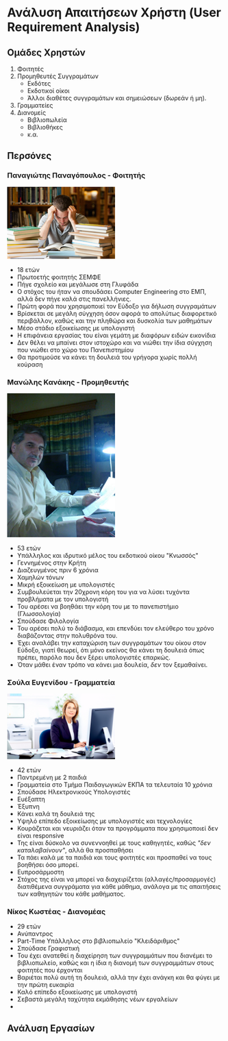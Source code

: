 # Ανάλυση Απαιτήσεων Χρήστη (User Requirement Analysis)

## Ομάδες Χρηστών

1. Φοιτητές
2. Προμηθευτές Συγγραμάτων
    * Εκδότες
    * Εκδοτικοί οίκοι 
    * Άλλοι διαθέτες συγγραμάτων και σημειώσεων (δωρεάν ή μη).
3. Γραμματείες
4. Διανομείς
   * Βιβλιοπωλεία
   * Βιβλιοθήκες
   * κ.α.

## Περσόνες

### Παναγιώτης Παναγόπουλος - Φοιτητής

<img src = "./images/Panos.jpg" style = "width: 50%">

* 18 ετών
* Πρωτοετής φοιτητής ΣΕΜΦΕ
* Πήγε σχολείο και μεγάλωσε στη Γλυφάδα
* Ο στόχος του ήταν να σπουδάσει Computer Engineering στο ΕΜΠ, αλλά δεν πήγε καλά στις πανελλήνιες.
* Πρώτη φορά που χρησιμοποιεί τον Εύδοξο για δήλωση συγγραμάτων
* Βρίσκεται σε μεγάλη σύγχηση όσον αφορά το απολύτως διαφορετικό περιβάλλον, καθώς και την πληθώρα και δυσκολία των μαθημάτων
* Μέσο στάδιο εξοικείωσης με υπολογιστή
* Η επιφάνεια εργασίας του είναι γεμάτη με διαφόρων ειδών εικονίδια
* Δεν θέλει να μπαίνει στον ιστοχώρο και να νιώθει την ίδια σύγχηση που νιώθει στο χώρο του Πανεπιστημίου
* Θα προτιμούσε να κάνει τη δουλειά του γρήγορα χωρίς πολλή κούραση

### Μανώλης Κανάκης - Προμηθευτής

<img src = "./images/Manolis.jpg" style = "width: 50%">

* 53 ετών
* Υπάλληλος και ιδρυτικό μέλος του εκδοτικού οίκου "Κνωσσός"
* Γεννημένος στην Κρήτη
* Διαζευγμένος πριν 6 χρόνια
* Χαμηλών τόνων
* Μικρή εξοικείωση με υπολογιστές
* Συμβουλεύεται την 20χρονη κόρη του για να λύσει τυχόντα προβλήματα με τον υπολογιστή
* Του αρέσει να βοηθάει την κόρη του με το πανεπιστήμιο (Γλωσσολογία)
* Σπούδασε Φιλολογία
* Του αρέσει πολύ το διάβασμα, και επενδύει τον ελεύθερο του χρόνο διαβάζοντας στην πολυθρόνα του.
* Έχει αναλάβει την καταχώριση των συγγραμάτων του οίκου στον Εύδοξο, γιατί θεωρεί, ότι μόνο εκείνος θα κάνει τη δουλειά όπως πρέπει, παρόλο που δεν ξέρει υπολογιστές επαρκώς.
* Όταν μάθει έναν τρόπο να κάνει μια δουλεία, *δεν* τον ξεμαθαίνει.

### Σούλα Ευγενίδου - Γραμματεία

<img src = "./images/Soula.jpg" style = "width: 50%">

* 42 ετών
* Παντρεμένη με 2 παιδιά
* Γραμματεία στο Τμήμα Παιδαγωγικών ΕΚΠΑ τα τελευταία 10 χρόνια
* Σπούδασε Ηλεκτρονικούς Υπολογιστές
* Ευέξαπτη
* Έξυπνη
* Κάνει καλά τη δουλειά της
* Υψηλό επίπεδο εξοικείωσης με υπολογιστές και τεχνολογίες
* Κουράζεται και νευριάζει όταν τα προγράμματα που χρησιμοποιεί δεν είναι responsive
* Της είναι δύσκολο να συνεννοηθεί με τους καθηγητές, καθώς *"δεν καταλαβαίνουν"*, αλλά θα προσπαθήσει
* Τα πάει καλά με τα παιδιά και τους φοιτητές και προσπαθεί να τους βοηθήσει όσο μπορεί.
* Ευπροσάρμοστη
* Στόχος της είναι να μπορεί να διαχειρίζεται (αλλαγές/προσαρμογές) διατιθέμενα συγγράματα για κάθε μάθημα, ανάλογα με τις απαιτήσεις των καθηγητών του κάθε μαθήματος.

### Νίκος Κωστέας - Διανομέας

* 29 ετών
* Ανύπαντρος
* Part-Time Υπάλληλος στο βιβλιοπωλείο "Κλειδάριθμος"
* Σπούδασε Γραφιστική
* Του έχει ανατεθεί η διαχείρηση των συγγραμμάτων που διανέμει το βιβλιοπωλείο, καθώς και η ίδια η διανομή των συγγραμμάτων στους φοιτητές που έρχονται
* Βαριέται πολύ αυτή τη δουλειά, αλλά την έχει ανάγκη και θα φύγει με την πρώτη ευκαιρία
* Καλό επίπεδο εξοικείωσης με υπολογιστή
* Σεβαστά μεγάλη ταχύτητα εκμάθησης νέων εργαλείων
*  

## Ανάλυση Εργασίων